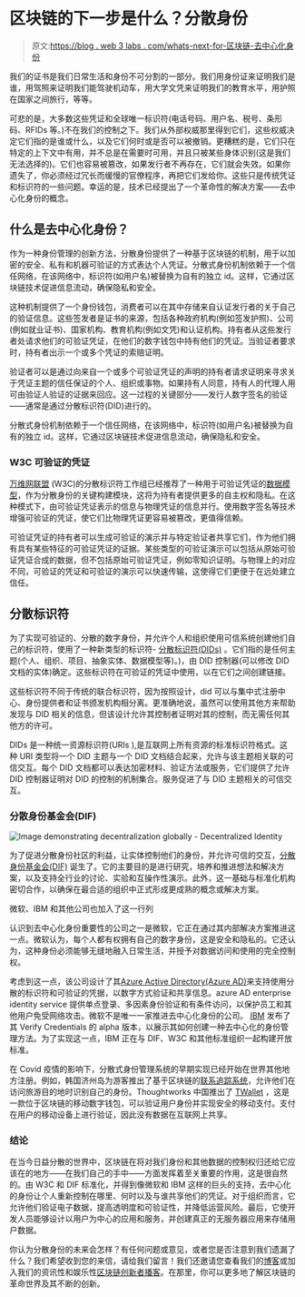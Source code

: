 # 区块链的下一步是什么？分散身份

> 原文:[https://blog . web 3 labs . com/whats-next-for-区块链-去中心化身份](https://blog.web3labs.com/whats-next-for-blockchain-decentralized-identity)

我们的证书是我们日常生活和身份不可分割的一部分。我们用身份证来证明我们是谁，用驾照来证明我们能驾驶机动车，用大学文凭来证明我们的教育水平，用护照在国家之间旅行，等等。

可悲的是，大多数这些凭证和全球唯一标识符(电话号码、用户名、税号、条形码、RFIDs 等。)不在我们的控制之下。我们从外部权威那里得到它们，这些权威决定它们指的是谁或什么，以及它们何时或是否可以被撤销。更糟糕的是，它们只在特定的上下文中有用，并不总是在需要时可用，并且只被某些身体识别(这是我们无法选择的)。它们也容易被篡改，如果发行者不再存在，它们就会失效。如果你遗失了，你必须经过冗长而缓慢的官僚程序，再把它们发给你。这些只是传统凭证和标识符的一些问题。幸运的是，技术已经提出了一个革命性的解决方案——去中心化身份的概念。

## 什么是去中心化身份？

作为一种身份管理的创新方法，分散身份提供了一种基于区块链的机制，用于以加密的安全、私有和机器可验证的方式表达个人凭证。分散式身份机制依赖于一个信任网络，在该网络中，标识符(如用户名)被替换为自有的独立 id。这样，它通过区块链技术促进信息流动，确保隐私和安全。

这种机制提供了一个身份钱包，消费者可以在其中存储来自认证发行者的关于自己的验证信息。这些签发者是证书的来源，包括各种政府机构(例如签发护照)、公司(例如就业证书)、国家机构、教育机构(例如文凭)和认证机构。持有者从这些发行者处请求他们的可验证凭证，在他们的数字钱包中持有他们的凭证。当验证者要求时，持有者出示一个或多个凭证的索赔证明。

验证者可以是通过向来自一个或多个可验证凭证的声明的持有者请求证明来寻求关于凭证主题的信任保证的个人、组织或事物。如果持有人同意，持有人的代理人用可由验证人验证的证据来回应。这一过程的关键部分——发行人数字签名的验证——通常是通过分散标识符(DID)进行的。

分散式身份机制依赖于一个信任网络，在该网络中，标识符(如用户名)被替换为自有的独立 id。这样，它通过区块链技术促进信息流动，确保隐私和安全。

### W3C 可验证的凭证

[万维网联盟](https://www.w3.org/) (W3C)的分散标识符工作组已经推荐了一种用于可验证凭证的[数据模型](https://www.w3.org/TR/vc-data-model/)，作为分散身份的关键构建模块，这将为持有者提供更多的自主权和隐私。在这种模式下，由可验证凭证表示的信息与物理凭证的信息并行。使用数字签名等技术增强可验证的凭证，使它们比物理凭证更容易被篡改，更值得信赖。

可验证凭证的持有者可以生成可验证的演示并与特定验证者共享它们，作为他们拥有具有某些特征的可验证凭证的证据。某些类型的可验证演示可以包括从原始可验证凭证合成的数据，但不包括原始可验证凭证，例如零知识证明。与物理上的对应不同，可验证的凭证和可验证的演示可以快速传输，这使得它们更便于在远处建立信任。

## 分散标识符

为了实现可验证的、分散的数字身份，并允许个人和组织使用可信系统创建他们自己的标识符，使用了一种新类型的标识符- [分散标识符(DIDs)](https://www.w3.org/TR/did-core/) 。它们指的是任何主题(个人、组织、项目、抽象实体、数据模型等)。)，由 DID 控制器(可以修改 DID 文档的实体)确定。这些标识符在可验证的凭证中使用，以在它们之间创建链接。

这些标识符不同于传统的联合标识符，因为按照设计，did 可以与集中式注册中心、身份提供者和证书颁发机构相分离。更准确地说，虽然可以使用其他方来帮助发现与 DID 相关的信息，但该设计允许其控制者证明对其的控制，而无需任何其他方的许可。

DIDs 是一种统一资源标识符(URIs ),是互联网上所有资源的标准标识符格式。这种 URI 类型将一个 DID 主题与一个 DID 文档结合起来，允许与该主题相关联的可信交互。每个 DID 文档都可以表达加密材料、验证方法或服务，它们提供了允许 DID 控制器证明对 DID 的控制的机制集合。服务促进了与 DID 主题相关的可信交互。

### 分散身份基金会(DIF)

![Image demonstrating decentralization globally - Decentralized Identity](../Images/2cde5b94051b987c664950aaa27e6ad1.png)

为了促进分散身份社区的利益，让实体控制他们的身份，并允许可信的交互，[分散身份基金会(DIF)](https://identity.foundation/) 诞生了。它的主要目的是进行研究，培养和推进想法和解决方案，以及支持全行业的讨论、实验和互操作性演示。此外，这一基础与标准化机构密切合作，以确保在最合适的组织中正式形成更成熟的概念或解决方案。

微软、IBM 和其他公司也加入了这一行列

认识到去中心化身份重要性的公司之一是微软，它正在通过其内部解决方案推进这一点。微软认为，每个人都有权拥有自己的数字身份，这是安全和隐私的。它还认为，这种身份必须能够无缝地融入日常生活，并授予对数据访问和使用的完全控制权。

考虑到这一点，该公司设计了其[Azure Active Directory(Azure AD)](https://www.microsoft.com/en-gb/security/business/identity-access-management/decentralized-identity-blockchain)来支持使用分散的标识符和可验证的凭据，以数字方式验证和共享信息。azure AD enterprise identity service 提供单点登录、多因素身份验证和有条件访问，以保护员工和其他用户免受网络攻击。微软不是唯一一家推进去中心化身份的公司。 [IBM](https://www.ibm.com/blockchain/solutions/identity) 发布了其 Verify Credentials 的 alpha 版本，以展示其如何创建一种去中心化的身份管理方法。为了实现这一点，IBM 正在与 DIF、W3C 和其他标准组织一起构建开放标准。

在 Covid 疫情的影响下，分散式身份管理系统的早期实现已经开始在世界其他地方注册。例如，韩国济州岛为游客推出了基于区块链的[联系追踪系统](https://www.globenewswire.com/en/news-release/2021/01/15/2159286/0/en/Following-Successful-Pilot-South-Korea-s-Jeju-Island-Launches-Blockchain-Based-Contact-Tracing-App-to-All-Visitors.html)，允许他们在访问旅游目的地时识别自己的身份。Thoughtworks 中国推出了 [TWallet](https://github.com/tw-bc-group/TWallet) ，这是一款位于区块链的移动数字钱包，可以验证用户身份并实现安全的移动支付。支付在用户的移动设备上进行验证，因此没有数据在互联网上共享。

### 结论

在当今日益分散的世界中，区块链在将对我们身份和其他数据的控制权归还给它应该在的地方——在我们自己的手中——方面发挥着至关重要的作用，这是很自然的。由 W3C 和 DIF 标准化，并得到像微软和 IBM 这样的巨头的支持，去中心化的身份让个人重新控制在哪里、何时以及与谁共享他们的凭证。对于组织而言，它允许他们验证电子数据，提高透明度和可验证性，并降低运营风险。最后，它使开发人员能够设计以用户为中心的应用和服务，并创建真正的无服务器应用来存储用户数据。

你认为分散身份的未来会怎样？有任何问题或意见，或者您是否注意到我们遗漏了什么？我们希望收到您的来信，请给我们留言！我们还邀请您查看我们的[博客](https://blog.web3labs.com/)或加入我们的资讯性和娱乐性[区块链创新者播客](https://podcast.web3labs.com/)。在那里，你可以更多地了解区块链的革命世界及其不断的创新。